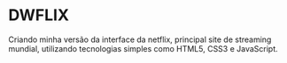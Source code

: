 # DWFLIX
Criando minha versão da interface da netflix, principal site de streaming mundial, utilizando tecnologias simples como HTML5, CSS3 e JavaScript. 
